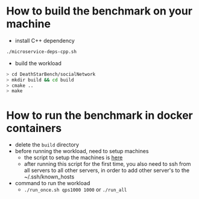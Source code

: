 # How to build the benchmark on your machine
- install C++ dependency

```bash
./microservice-deps-cpp.sh
```

- build the workload

```bash
> cd DeathStarBench/socialNetwork
> mkdir build && cd build
> cmake ..
> make
```

# How to run the benchmark in docker containers
- delete the `build` directory
- before running the workload, need to setup machines
  + the script to setup the machines is [here](https://github.com/zyuxuan0115/cloudlab-setup)
  + after running this script for the first time, you also need to ssh from all servers to all other servers, in order to add other server's to the ~/.ssh/known_hosts 
- command to run the workload
  + `./run_once.sh qps1000 1000` or `./run_all`

